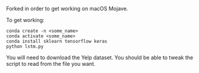 Forked in order to get working on macOS Mojave.

To get working:

```
conda create -n <some_name>
conda activate <some_name>
conda install sklearn tensorflow keras
python lstm.py
```

You will need to download the Yelp dataset. You should be able to tweak the script to read from the file you want.
